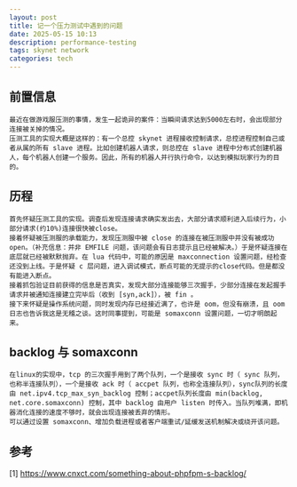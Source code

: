 ```yaml
---
layout: post
title: 记一个压力测试中遇到的问题
date: 2025-05-15 10:13
description: performance-testing
tags: skynet network
categories: tech
---
```


## 前置信息

    最近在做游戏服压测的事情，发生一起诡异的案件：当瞬间请求达到5000左右时，会出现部分连接被关掉的情况。
    压测工具的实现大概是这样的：有一个总控 skynet 进程接收控制请求，总控进程控制自己或者从属的所有 slave 进程。比如创建机器人请求，则总控在 slave 进程中分布式创建机器人，每个机器人创建一个服务。因此，所有的机器人并行执行命令，以达到模拟玩家行为的目的。

## 历程

    首先怀疑压测工具的实现。调查后发现连接请求确实发出去，大部分请求顺利进入后续行为，小部分请求(约10%)连接很快被close。
    接着怀疑被压测服的承载能力，发现压测服中被 close 的连接在被压测服中并没有被成功open。（补充信息：并非 EMFILE 问题，该问题会有日志提示且已经被解决。）于是怀疑连接在底层就已经被默默抛弃。在 lua 代码中，可能的原因是 maxconnection 设置问题，经检查还没到上线。于是怀疑 c 层问题，进入调试模式，断点可能的无提示的close代码。但是都没有能进入断点。
    接着抓包验证目前获得的信息是否真实，发现大部分连接能够三次握手，少部分连接在发起握手请求并被通知连接建立完毕后（收到 [syn,ack]），被 fin 。
    接下来怀疑是操作系统问题，同时发现内存已经接近满了，也许是 oom，但没有崩溃，且 oom 日志也告诉我这是无稽之谈。这时同事提到，可能是 somaxconn 设置问题，一切才明朗起来。

## backlog 与 somaxconn

    在linux的实现中，tcp 的三次握手用到了两个队列，一个是接收 sync 时（ sync 队列，也称半连接队列），一个是接收 ack 时（ accpet 队列，也称全连接队列），sync队列的长度由 net.ipv4.tcp_max_syn_backlog 控制；accpet队列长度由 min(backlog, net.core.somaxconn) 控制，其中 backlog 由用户 listen 时传入。当队列堆满，即机器消化连接的速度不够时，就会出现连接被丢弃的情形。
    可以通过设置 somaxconn、增加负载进程或者客户端重试/延缓发送机制解决或绕开该问题。

## 参考

[1] https://www.cnxct.com/something-about-phpfpm-s-backlog/
